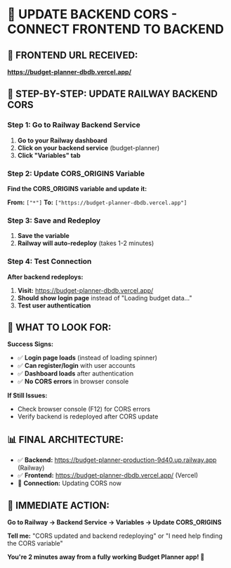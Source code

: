 🔗 UPDATE BACKEND CORS - CONNECT FRONTEND TO BACKEND
==================================================

## 🎯 FRONTEND URL RECEIVED:
**https://budget-planner-dbdb.vercel.app/**

## 🚀 STEP-BY-STEP: UPDATE RAILWAY BACKEND CORS

### Step 1: Go to Railway Backend Service
1. **Go to your Railway dashboard**
2. **Click on your backend service** (budget-planner)
3. **Click "Variables" tab**

### Step 2: Update CORS_ORIGINS Variable
**Find the CORS_ORIGINS variable and update it:**

**From:** `["*"]`
**To:** `["https://budget-planner-dbdb.vercel.app"]`

### Step 3: Save and Redeploy
1. **Save the variable**
2. **Railway will auto-redeploy** (takes 1-2 minutes)

### Step 4: Test Connection
**After backend redeploys:**
1. **Visit:** https://budget-planner-dbdb.vercel.app/
2. **Should show login page** instead of "Loading budget data..."
3. **Test user authentication**

## 🎯 WHAT TO LOOK FOR:

**Success Signs:**
- ✅ **Login page loads** (instead of loading spinner)
- ✅ **Can register/login** with user accounts
- ✅ **Dashboard loads** after authentication
- ✅ **No CORS errors** in browser console

**If Still Issues:**
- Check browser console (F12) for CORS errors
- Verify backend is redeployed after CORS update

## 📊 FINAL ARCHITECTURE:
- ✅ **Backend:** https://budget-planner-production-9d40.up.railway.app (Railway)
- ✅ **Frontend:** https://budget-planner-dbdb.vercel.app/ (Vercel)
- 🔄 **Connection:** Updating CORS now

## 🎯 IMMEDIATE ACTION:

**Go to Railway → Backend Service → Variables → Update CORS_ORIGINS**

**Tell me:** "CORS updated and backend redeploying" or "I need help finding the CORS variable"

**You're 2 minutes away from a fully working Budget Planner app! 🚀**